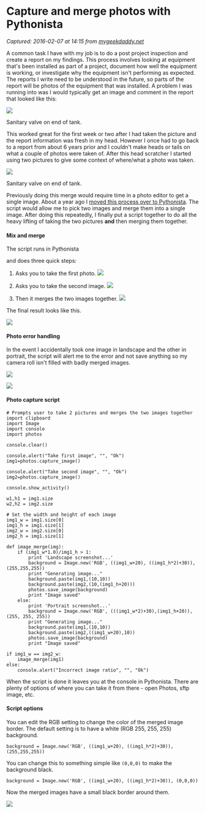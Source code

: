 # Capture and merge photos with Pythonista

_Captured: 2016-02-07 at 14:15 from [mygeekdaddy.net](http://mygeekdaddy.net/2016/01/12/capture-and-merge-photos-with-pythonista/)_

A common task I have with my job is to do a post project inspection and create a report on my findings. This process involves looking at equipment that's been installed as part of a project, document how well the equipment is working, or investigate why the equipment isn't performing as expected. The reports I write need to be understood in the future, so parts of the report will be photos of the equipment that was installed. A problem I was running into was I would typically get an image and comment in the report that looked like this:

![](http://share.mygeekdaddy.net/IMG_0012_2016-1-12.jpg)

Sanitary valve on end of tank.

This worked great for the first week or two after I had taken the picture and the report information was fresh in my head. However I once had to go back to a report from about 6 years prior and I couldn't make heads or tails on what a couple of photos were taken of. After this head scratcher I started using two pictures to give some context of where/what a photo was taken.

![](http://share.mygeekdaddy.net/IMG_0013_2016-1-12.jpg)

Sanitary valve on end of tank.

Previously doing this merge would require time in a photo editor to get a single image. About a year ago I [moved this process over to Pythonista](http://mygeekdaddy.net/2014/10/14/updated-image-merge-script/). The script would allow me to pick two images and merge them into a single image. After doing this repeatedly, I finally put a script together to do all the heavy lifting of taking the two pictures **and** then merging them together.

#### Mix and merge

The script runs in Pythonista

and does three quick steps:

  1. Asks you to take the first photo. ![](http://share.mygeekdaddy.net/IMG_0009_2016-01-12.jpg)

  2. Asks you to take the second image. ![](http://share.mygeekdaddy.net/IMG_0015_2016-1-12.jpg)

  3. Then it merges the two images together. ![](http://share.mygeekdaddy.net/IMG_0016_2016-1-12.jpg)

The final result looks like this.

![](http://share.mygeekdaddy.net/IMG_0008_2016-01-12.jpg)

#### Photo error handling

In the event I accidentally took one image in landscape and the other in portrait, the script will alert me to the error and not save anything so my camera roll isn't filled with badly merged images.

![](http://share.mygeekdaddy.net/IMG_0010_2016-01-12.jpg)

![](http://share.mygeekdaddy.net/IMG_0011_2016-01-12.jpg)

#### Photo capture script
    
    
    # Prompts user to take 2 pictures and merges the two images together    
    import clipboard
    import Image
    import console
    import photos
    
    console.clear()
    
    console.alert("Take first image", "", "Ok")
    img1=photos.capture_image()
    
    console.alert("Take second image", "", "Ok")
    img2=photos.capture_image()
    
    console.show_activity()
    
    w1,h1 = img1.size
    w2,h2 = img2.size
    
    # Set the width and height of each image
    img1_w = img1.size[0]
    img1_h = img1.size[1]
    img2_w = img2.size[0]
    img2_h = img1.size[1]
    
    def image_merge(img):
        if (img1_w*1.0)/img1_h > 1:
            print 'Landscape screenshot...'
            background = Image.new('RGB', ((img1_w+20), ((img1_h*2)+30)), (255,255,255))
            print "Generating image..."
            background.paste(img1,(10,10))
            background.paste(img2,(10,(img1_h+20)))
            photos.save_image(background)
            print "Image saved" 
        else:
            print 'Portrait screenshot...'
            background = Image.new('RGB', (((img1_w*2)+30),(img1_h+20)), (255, 255, 255))
            print "Generating image..."
            background.paste(img1,(10,10))
            background.paste(img2,((img1_w+20),10))
            photos.save_image(background)   
            print "Image saved"
    
    if img1_w == img2_w:
        image_merge(img1)
    else:
        console.alert("Incorrect image ratio", "", "Ok")
    

When the script is done it leaves you at the console in Pythonista. There are plenty of options of where you can take it from there - open Photos, sftp image, etc.

#### Script options

You can edit the RGB setting to change the color of the merged image border. The default setting is to have a white (RGB 255, 255, 255) background.
    
    
    background = Image.new('RGB', ((img1_w+20), ((img1_h*2)+30)), (255,255,255))
    

You can change this to something simple like `(0,0,0)` to make the background black.
    
    
    background = Image.new('RGB', ((img1_w+20), ((img1_h*2)+30)), (0,0,0))
    

Now the merged images have a small black border around them.

![](http://share.mygeekdaddy.net/IMG_0014_2016-1-12.jpg)
